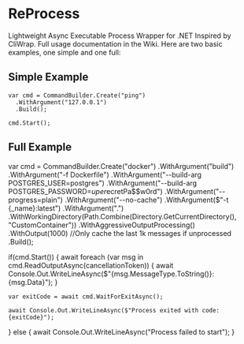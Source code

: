 # ReProcess
Lightweight Async Executable Process Wrapper for .NET Inspired by CliWrap.  Full usage documentation in the Wiki.  Here are two basic examples, one simple and one full:

## Simple Example
```
var cmd = CommandBuilder.Create("ping")
  .WithArgument("127.0.0.1")
  .Build();

cmd.Start();
```
## Full Example
var cmd = CommandBuilder.Create("docker")
    .WithArgument("build")
    .WithArgument("-f Dockerfile")
    .WithArgument("--build-arg POSTGRES_USER=postgres")
    .WithArgument("--build-arg POSTGRES_PASSWORD=$uper$ecretPa$$w0rd")
    .WithArgument("--progress=plain")
    .WithArgument("--no-cache")
    .WithArgument($"-t {_name}:latest")
    .WithArgument(".")
    .WithWorkingDirectory(Path.Combine(Directory.GetCurrentDirectory(), "CustomContainer"))
    .WithAggressiveOutputProcessing()
    .WithOutput(1000) //Only cache the last 1k messages if unprocessed
    .Build();

if(cmd.Start())
{
    await foreach (var msg in cmd.ReadOutputAsync(cancellationToken))
    {
        await Console.Out.WriteLineAsync($"{msg.MessageType.ToString()}: {msg.Data}");
    }

    var exitCode = await cmd.WaitForExitAsync();

    await Console.Out.WriteLineAsync($"Process exited with code: {exitCode}");
}
else
{
    await Console.Out.WriteLineAsync("Process failed to start");
}
